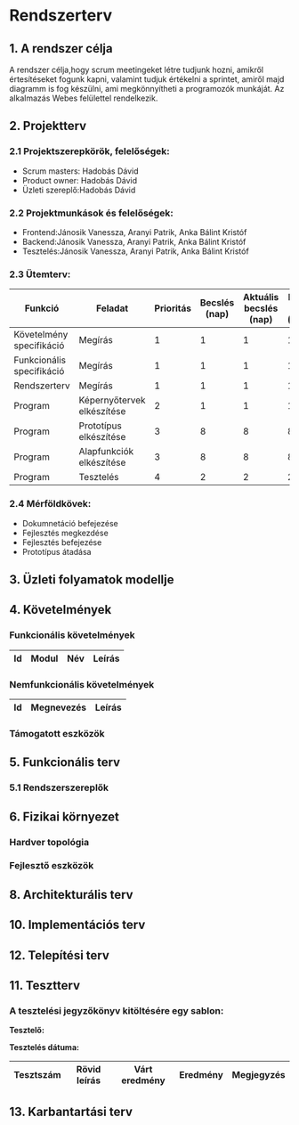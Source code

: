 # Rendszerterv
## 1. A rendszer célja

A rendszer célja,hogy scrum meetingeket létre tudjunk hozni, amikről értesítéseket fogunk kapni, valamint tudjuk értékelni a sprintet, amiről majd diagramm is fog készülni, ami megkönnyítheti a programozók munkáját. 
Az alkalmazás  Webes felülettel rendelkezik. 
  

## 2. Projektterv

### 2.1 Projektszerepkörök, felelőségek:
   * Scrum masters: Hadobás Dávid
   * Product owner: Hadobás Dávid
   * Üzleti szereplő:Hadobás Dávid
     
### 2.2 Projektmunkások és felelőségek:
   * Frontend:Jánosik Vanessza, Aranyi Patrik, Anka Bálint Kristóf
   * Backend:Jánosik Vanessza, Aranyi Patrik, Anka Bálint Kristóf
   * Tesztelés:Jánosik Vanessza, Aranyi Patrik, Anka Bálint Kristóf
     
### 2.3 Ütemterv:

   |Funkció                  | Feladat                                | Prioritás | Becslés (nap) | Aktuális becslés (nap) | Eltelt idő (nap) | Becsült idő (nap) |
   |-------------------------|----------------------------------------|-----------|---------------|------------------------|------------------|---------------------|
   |Követelmény specifikáció |Megírás                                 |         1 |             1 |                      1 |                1 |                   1 |             
   |Funkcionális specifikáció|Megírás                                 |         1 |             1 |                      1 |                1 |                   1 |
   |Rendszerterv             |Megírás                                 |         1 |             1 |                      1 |                1 |                   1 |
   |Program                  |Képernyőtervek elkészítése              |         2 |             1 |                      1 |                1 |                   1 |
   |Program                  |Prototípus elkészítése                  |         3 |             8 |                      8 |                8 |                   8 |
   |Program                  |Alapfunkciók elkészítése                |         3 |             8 |                      8 |                8 |                   8 |
   |Program                  |Tesztelés                               |         4 |             2 |                      2 |                2 |                   2 |

### 2.4 Mérföldkövek:
   * Dokumnetáció befejezése
   * Fejlesztés megkezdése
   * Fejlesztés befejezése
   * Prototípus átadása

## 3. Üzleti folyamatok modellje

   

## 4. Követelmények

### Funkcionális követelmények

   | Id | Modul | Név | Leírás |
   | :---: | --- | --- | --- |   

### Nemfunkcionális követelmények

   | Id | Megnevezés| Leírás |
   | :---: | --- | --- |

### Támogatott eszközök
	

## 5. Funkcionális terv
  

### 5.1 Rendszerszereplők
  

## 6. Fizikai környezet
   

### Hardver topológia
   

### Fejlesztő eszközök
	

## 8. Architekturális terv

   

## 10. Implementációs terv

## 12. Telepítési terv


## 11. Tesztterv


### A tesztelési jegyzőkönyv kitöltésére egy sablon:

**Tesztelő:** 

**Tesztelés dátuma:**

Tesztszám | Rövid leírás | Várt eredmény | Eredmény | Megjegyzés
----------|--------------|---------------|----------|-----------


## 13. Karbantartási terv

